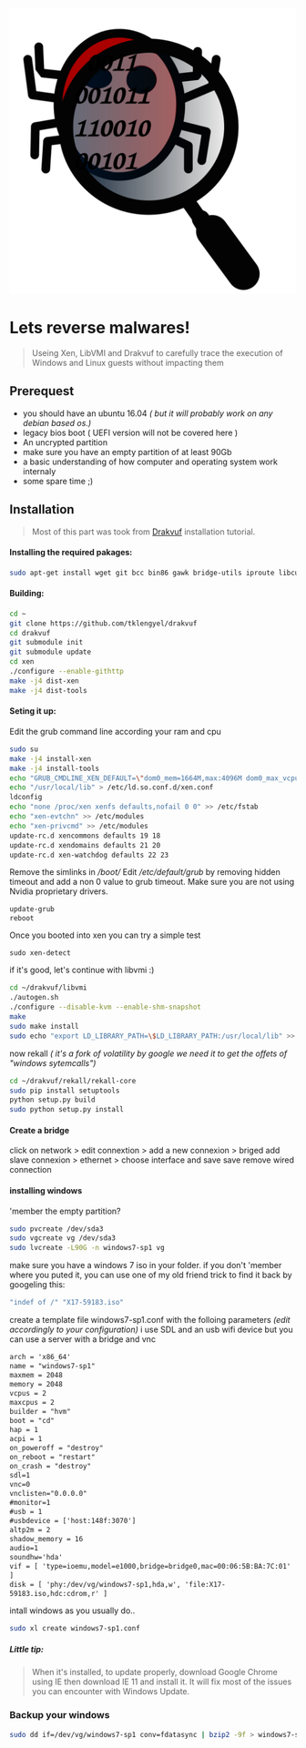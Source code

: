 ![](images/diverse/malware.svg)

# Lets reverse malwares!

> Useing Xen, LibVMI and Drakvuf to carefully trace the execution of Windows and Linux guests without impacting them

## Prerequest

- you should have an ubuntu 16.04 _( but it will probably work on any debian based os.)_
- legacy bios boot ( UEFI version will not be covered here )
- An uncrypted partition
- make sure you have an empty partition of at least 90Gb
- a basic understanding of how computer and operating system work internaly
- some spare time ;)

## Installation

> Most of this part was took from [Drakvuf](https://drakvuf.com/) installation tutorial.

#### Installing the required pakages:

```sh
sudo apt-get install wget git bcc bin86 gawk bridge-utils iproute libcurl3 libcurl4-openssl-dev bzip2 pciutils-dev build-essential make gcc clang libc6-dev libc6-dev-i386 linux-libc-dev zlib1g-dev python-dev python-pip libncurses5-dev patch libvncserver-dev libssl-dev libsdl-dev iasl libbz2-dev e2fslibs-dev git-core uuid-dev ocaml libx11-dev bison flex ocaml-findlib xz-utils gettext libyajl-dev libpixman-1-dev libaio-dev libfdt-dev cabextract libglib2.0-dev autoconf automake libtool check libjson-c-dev libfuse-dev checkpolicy liblzma-dev autoconf-archive kpartx python-capstone lvm2
```

#### Building:

```sh
cd ~
git clone https://github.com/tklengyel/drakvuf
cd drakvuf
git submodule init
git submodule update
cd xen
./configure --enable-githttp
make -j4 dist-xen
make -j4 dist-tools
```

#### Seting it up:

Edit the grub command line according your ram and cpu

```sh
sudo su
make -j4 install-xen
make -j4 install-tools
echo "GRUB_CMDLINE_XEN_DEFAULT=\"dom0_mem=1664M,max:4096M dom0_max_vcpus=4 dom0_vcpus_pin=true hap_1gb=false hap_2mb=false altp2m=1 flask_enforcing=1\"" >> /etc/default/grub
echo "/usr/local/lib" > /etc/ld.so.conf.d/xen.conf
ldconfig
echo "none /proc/xen xenfs defaults,nofail 0 0" >> /etc/fstab
echo "xen-evtchn" >> /etc/modules
echo "xen-privcmd" >> /etc/modules
update-rc.d xencommons defaults 19 18
update-rc.d xendomains defaults 21 20
update-rc.d xen-watchdog defaults 22 23

```

Remove the simlinks in _/boot/_
Edit _/etc/default/grub_ by removing hidden timeout and add a non 0 value to grub timeout.
Make sure you are not using Nvidia proprietary drivers.

```
update-grub
reboot
```

Once you booted into xen you can try a simple test

```
sudo xen-detect
```

if it's good, let's continue with libvmi :)

```sh
cd ~/drakvuf/libvmi
./autogen.sh
./configure --disable-kvm --enable-shm-snapshot
make
sudo make install
sudo echo "export LD_LIBRARY_PATH=\$LD_LIBRARY_PATH:/usr/local/lib" >> ~/.bashrc
```

now rekall _( it's a fork of volatility by google we need it to get the offets of "windows sytemcalls")_

```sh
cd ~/drakvuf/rekall/rekall-core
sudo pip install setuptools
python setup.py build
sudo python setup.py install
```

#### Create a bridge

click on network > edit connextion > add a new connexion > briged
add slave connexion > ethernet > choose interface and save
save
remove wired connection

#### installing windows

'member the empty partition?

```sh
sudo pvcreate /dev/sda3
sudo vgcreate vg /dev/sda3
sudo lvcreate -L90G -n windows7-sp1 vg
```

make sure you have a windows 7 iso in your folder.
if you don't 'member where you puted it, you can use one of my old friend trick to find it back by googeling this:

```sh
"indef of /" "X17-59183.iso"
```

create a template file windows7-sp1.conf with the folloing parameters _(edit accordingly to your configuration)_
i use SDL and an usb wifi device but you can use a server with a bridge and vnc

```
arch = 'x86_64'
name = "windows7-sp1"
maxmem = 2048
memory = 2048
vcpus = 2
maxcpus = 2
builder = "hvm"
boot = "cd"
hap = 1
acpi = 1
on_poweroff = "destroy"
on_reboot = "restart"
on_crash = "destroy"
sdl=1
vnc=0
vnclisten="0.0.0.0"
#monitor=1
#usb = 1
#usbdevice = ['host:148f:3070']
altp2m = 2
shadow_memory = 16
audio=1
soundhw='hda'
vif = [ 'type=ioemu,model=e1000,bridge=bridge0,mac=00:06:5B:BA:7C:01' ]
disk = [ 'phy:/dev/vg/windows7-sp1,hda,w', 'file:X17-59183.iso,hdc:cdrom,r' ]
```

intall windows as you usually do..

```sh
sudo xl create windows7-sp1.conf
```

##### Little tip:

> When it's installed, to update properly, download Google Chrome using IE then download IE 11 and install it.
> It will fix most of the issues you can encounter with Windows Update.

### Backup your windows

```sh
sudo dd if=/dev/vg/windows7-sp1 conv=fdatasync | bzip2 -9f > windows7-sp1.img.bz2
```
